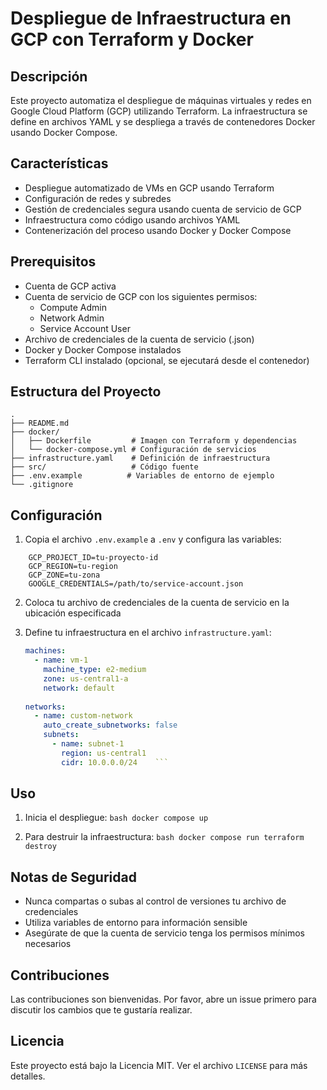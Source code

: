 # Despliegue de Infraestructura en GCP con Terraform y Docker

## Descripción
Este proyecto automatiza el despliegue de máquinas virtuales y redes en Google Cloud Platform (GCP) utilizando Terraform. La infraestructura se define en archivos YAML y se despliega a través de contenedores Docker usando Docker Compose.

## Características

- Despliegue automatizado de VMs en GCP usando Terraform
- Configuración de redes y subredes
- Gestión de credenciales segura usando cuenta de servicio de GCP
- Infraestructura como código usando archivos YAML
- Contenerización del proceso usando Docker y Docker Compose

## Prerequisitos

- Cuenta de GCP activa
- Cuenta de servicio de GCP con los siguientes permisos:
    - Compute Admin
    - Network Admin
    - Service Account User
- Archivo de credenciales de la cuenta de servicio (.json)
- Docker y Docker Compose instalados
- Terraform CLI instalado (opcional, se ejecutará desde el contenedor)

## Estructura del Proyecto

    .
    ├── README.md
    ├── docker/
    │   ├── Dockerfile         # Imagen con Terraform y dependencias
    │   └── docker-compose.yml # Configuración de servicios
    ├── infrastructure.yaml    # Definición de infraestructura
    ├── src/                   # Código fuente
    ├── .env.example          # Variables de entorno de ejemplo
    └── .gitignore

## Configuración

1. Copia el archivo `.env.example` a `.env` y configura las variables:
```plaintext
    GCP_PROJECT_ID=tu-proyecto-id
    GCP_REGION=tu-region
    GCP_ZONE=tu-zona
    GOOGLE_CREDENTIALS=/path/to/service-account.json
```
2. Coloca tu archivo de credenciales de la cuenta de servicio en la ubicación especificada

3. Define tu infraestructura en el archivo `infrastructure.yaml`:
    ```yaml
    machines:
      - name: vm-1
        machine_type: e2-medium
        zone: us-central1-a
        network: default
        
    networks:
      - name: custom-network
        auto_create_subnetworks: false
        subnets:
          - name: subnet-1
            region: us-central1
            cidr: 10.0.0.0/24    ```

## Uso

1. Inicia el despliegue:    ```bash
    docker compose up    ```

2. Para destruir la infraestructura:    ```bash
    docker compose run terraform destroy    ```

## Notas de Seguridad

- Nunca compartas o subas al control de versiones tu archivo de credenciales
- Utiliza variables de entorno para información sensible
- Asegúrate de que la cuenta de servicio tenga los permisos mínimos necesarios

## Contribuciones

Las contribuciones son bienvenidas. Por favor, abre un issue primero para discutir los cambios que te gustaría realizar.

## Licencia

Este proyecto está bajo la Licencia MIT. Ver el archivo `LICENSE` para más detalles.